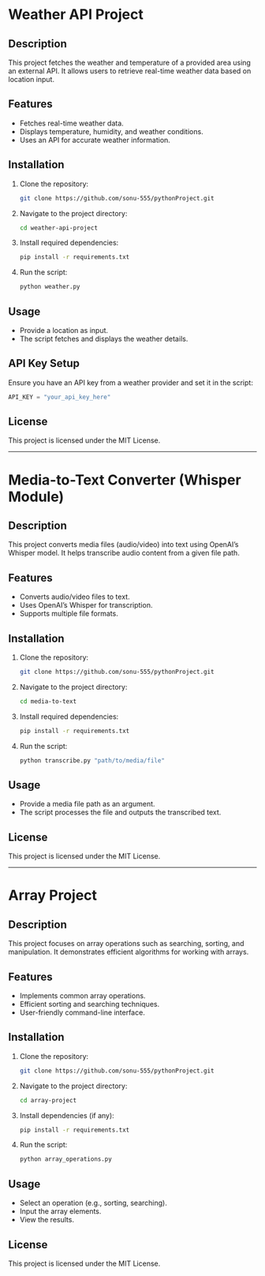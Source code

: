 # Weather API Project

## Description
This project fetches the weather and temperature of a provided area using an external API. It allows users to retrieve real-time weather data based on location input.

## Features
- Fetches real-time weather data.
- Displays temperature, humidity, and weather conditions.
- Uses an API for accurate weather information.

## Installation
1. Clone the repository:
   ```bash
   git clone https://github.com/sonu-555/pythonProject.git
   ```
2. Navigate to the project directory:
   ```bash
   cd weather-api-project
   ```
3. Install required dependencies:
   ```bash
   pip install -r requirements.txt
   ```
4. Run the script:
   ```bash
   python weather.py
   ```

## Usage
- Provide a location as input.
- The script fetches and displays the weather details.

## API Key Setup
Ensure you have an API key from a weather provider and set it in the script:
```python
API_KEY = "your_api_key_here"
```

## License
This project is licensed under the MIT License.

---

# Media-to-Text Converter (Whisper Module)

## Description
This project converts media files (audio/video) into text using OpenAI’s Whisper model. It helps transcribe audio content from a given file path.

## Features
- Converts audio/video files to text.
- Uses OpenAI’s Whisper for transcription.
- Supports multiple file formats.

## Installation
1. Clone the repository:
   ```bash
   git clone https://github.com/sonu-555/pythonProject.git
   ```
2. Navigate to the project directory:
   ```bash
   cd media-to-text
   ```
3. Install required dependencies:
   ```bash
   pip install -r requirements.txt
   ```
4. Run the script:
   ```bash
   python transcribe.py "path/to/media/file"
   ```

## Usage
- Provide a media file path as an argument.
- The script processes the file and outputs the transcribed text.

## License
This project is licensed under the MIT License.

---

# Array Project

## Description
This project focuses on array operations such as searching, sorting, and manipulation. It demonstrates efficient algorithms for working with arrays.

## Features
- Implements common array operations.
- Efficient sorting and searching techniques.
- User-friendly command-line interface.

## Installation
1. Clone the repository:
   ```bash
   git clone https://github.com/sonu-555/pythonProject.git
   ```
2. Navigate to the project directory:
   ```bash
   cd array-project
   ```
3. Install dependencies (if any):
   ```bash
   pip install -r requirements.txt
   ```
4. Run the script:
   ```bash
   python array_operations.py
   ```

## Usage
- Select an operation (e.g., sorting, searching).
- Input the array elements.
- View the results.

## License
This project is licensed under the MIT License.
